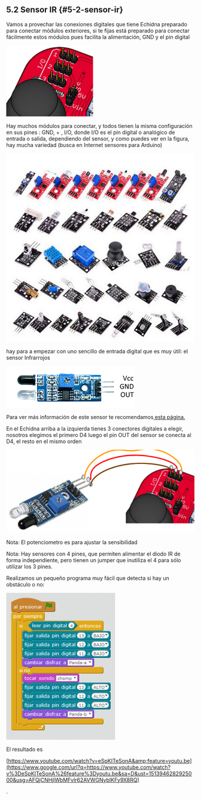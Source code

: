## 5.2 Sensor IR {#5-2-sensor-ir}

Vamos a provechar las conexiones digitales que tiene Echidna preparado para conectar módulos exteriores, si te fijas está preparado para conectar fácilmente estos módulos pues facilita la alimentación, GND y el pin digital

![](images/image33.png)

Hay muchos módulos para conectar, y todos tienen la misma configuración en sus pines : GND, + , I/O, donde I/O es el pin digital o analógico de entrada o salida, dependiendo del sensor, y como puedes ver en la figura, hay mucha variedad (busca en Internet sensores para Arduino)

![](images/image8.png)

hay para  a empezar con uno sencillo de entrada digital que es muy útil: el sensor Infrarrojos

![](images/image28.png)

Para ver más información de este sensor te recomendamos[ esta página.](https://www.google.com/url?q=https://www.luisllamas.es/detectar-obstaculos-con-sensor-infrarrojo-y-arduino/&sa=D&ust=1513946282923000&usg=AFQjCNEtRW_FHKpsxaNaGxRTg8LrhdXQUQ)

En el Echidna arriba a la izquierda tienes 3 conectores digitales a elegir, nosotros elegimos el primero D4 luego el pin OUT del sensor se conecta al D4, el resto en el mismo orden

![](images/image45.png)

Nota: El potenciometro es para ajustar la sensibilidad

Nota: Hay sensores con 4 pines, que permiten alimentar el diodo IR de forma independiente, pero tienen un jumper que inutiliza el 4 para sólo utilizar los 3 pines.

Realizamos un pequeño programa muy fácil que detecta si hay un obstáculo o no:

![](images/image26.png)

El resultado es

[https://www.youtube.com/watch?v=eSpKITeSonA&amp;feature=youtu.be](https://www.google.com/url?q=https://www.youtube.com/watch?v%3DeSpKITeSonA%26feature%3Dyoutu.be&sa=D&ust=1513946282925000&usg=AFQjCNHjlWbMFvlr62AVWGNybIKFy9X8RQ)

.